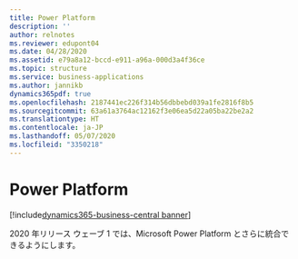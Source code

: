 ```yaml
---
title: Power Platform
description: ''
author: relnotes
ms.reviewer: edupont04
ms.date: 04/28/2020
ms.assetid: e79a8a12-bccd-e911-a96a-000d3a4f36ce
ms.topic: structure
ms.service: business-applications
ms.author: jannikb
dynamics365pdf: true
ms.openlocfilehash: 2187441ec226f314b56dbbebd039a1fe2816f8b5
ms.sourcegitcommit: 63a61a3764ac12162f3e06ea5d22a05ba22be2a2
ms.translationtype: HT
ms.contentlocale: ja-JP
ms.lasthandoff: 05/07/2020
ms.locfileid: "3350218"
---
```

# <a name="power-platform"></a>Power Platform

[!include[dynamics365-business-central banner](../includes/dynamics365-business-central.md)]

<!--structure start-->
2020 年リリース ウェーブ 1 では、Microsoft Power Platform とさらに統合できるようにします。
<!--structure end-->



